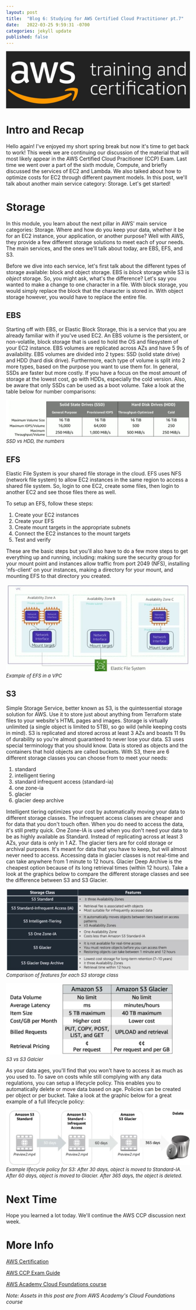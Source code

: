 ```yaml
---
layout: post
title:  "Blog 6: Studying for AWS Certified Cloud Practitioner pt.7"
date:   2022-03-25 9:59:31 -0700
categories: jekyll update
published: false
---
```

![AWS Training and Certification](/assets/aws-training-and-certification.jpg)
# **Intro and Recap**
Hello again! I've enjoyed my short spring break but now it's time to get back to work! This week we are continuing our discussion of the material that will most likely appear in the AWS Certified Cloud Pracitioner (CCP) Exam. Last time we went over a part of the sixth module, Compute, and briefly discussed the services of EC2 and Lambda. We also talked about how to optimize costs for EC2 through different payment models. In this post, we'll talk about another main service category: Storage. Let's get started!

# **Storage** 
In this module, you learn about the next pillar in AWS' main service categories: Storage. Where and how do you keep your data, whether it be for an EC2 instance, your application, or another purpose? Well with AWS, they provide a few different storage solutions to meet each of your needs. The main services, and the ones we'll talk about today, are EBS, EFS, and S3. 

Before we dive into each service, let's first talk about the different types of storage available: block and object storage. EBS is *block* storage while S3 is *object* storage. So, you might ask, what's the difference? Let's say you wanted to make a change to one character in a file. With block storage, you would simply replace the block that the character is stored in. With object storage however, you would have to replace the entire file. 

## **EBS** 
Starting off with EBS, or Elastic Block Storage, this is a service that you are already familiar with if you've used EC2. An EBS volume is the persistent, or non-volatile, block storage that is used to hold the OS and filesystem of your EC2 instance. EBS volumes are replicated across AZs and have 5 9s of availability. EBS volumes are divided into 2 types: SSD (solid state drive) and HDD (hard disk drive). Furthermore, each type of volume is split into 2 more types, based on the purpose you want to use them for. In general, SSDs are faster but more costly. If you have a focus on the most amount of storage at the lowest cost, go with HDDs, especially the cold version. Also, be aware that only SSDs can be used as a boot volume. Take a look at the table below for number comparisons:

![EBS Volume Types](/assets/aws-ebs-volumes.jpg)<br/><font size="2.75px"><em>SSD vs HDD, the numbers</em></font>

## **EFS**
Elastic File System is your shared file storage in the cloud. EFS uses NFS (network file system) to allow EC2 instances in the same region to access a shared file system. So, login to one EC2, create some files, then login to another EC2 and see those files there as well. 

To setup an EFS, follow these steps:
1. Create your EC2 instances
2. Create your EFS
3. Create mount targets in the appropriate subnets
4. Connect the EC2 instances to the mount targets
5. Test and verify

These are the basic steps but you'll also have to do a few more steps to get everything up and running, including: making sure the security group for your mount point and instances allow traffic from port 2049 (NFS), installing 'nfs-client' on your instances, making a directory for your mount, and mounting EFS to that directory you created. 

![EFS Diagram](/assets/aws-efs.jpg)<br/><font size="2.75px"><em>Example of EFS in a VPC</em></font>

## **S3**
Simple Storage Service, better known as S3, is the quintessential storage solution for AWS. Use it to store just about anything from Terraform state files to your website's HTML pages and images. Storage is virtually unlimited (a single object is limited to 5TB), so go wild (while keeping costs in mind). S3 is replicated and stored across at least 3 AZs and boasts 11 9s of durability so you're almost guaranteed to never lose your data. S3 uses special terminology that you should know. Data is stored as objects and the containers that hold objects are called buckets. With S3, there are 6 different storage classes you can choose from to meet your needs: 
1. standard
2. intelligent tiering
3. standard infrequent access (standard-ia)
4. one zone-ia
5. glacier
6. glacier deep archive

Intelligent tiering optimizes your cost by automatically moving your data to different storage classes. The infrequent access classes are cheaper and for data that you don't touch often. When you do need to access the data, it's still pretty quick. One Zone-IA is used when you don't need your data to be as highly available as Standard. Instead of replicating across at least 3 AZs, your data is only in 1 AZ. The glacier tiers are for cold storage or archival purposes. It's meant for data that you have to keep, but will almost never need to access. Accessing data in glacier classes is not real-time and can take anywhere from 1 minute to 12 hours. Glacier Deep Archive is the cheapest option because of its long retrieval times (within 12 hours). Take a look at the graphics below to compare the different storage classes and see the difference between S3 and S3 Glacier. 

![S3 Storage Classes](/assets/aws-s3-comparison.jpg)<br/><font size="2.75px"><em>Comparison of features for each S3 storage class</em></font>

![S3 vs S3 Glacier](/assets/aws-s3-vs-s3-glacier.jpg)<br/><font size="2.75px"><em>S3 vs S3 Galcier</em></font>

As your data ages, you'll find that you won't have to access it as much as you used to. To save on costs while still complying with any data regulations, you can setup a lifecycle policy. This enables you to automatically delete or move data based on age. Policies can be created per object or per bucket. Take a look at the graphic below for a great example of a full lifecycle policy:

![S3 Lifecycle Policy](/assets/aws-s3-lifecycle-policy.jpg)<br/><font size="2.75px"><em>Example lifecycle policy for S3: After 30 days, object is moved to Standard-IA. After 60 days, object is moved to Glacier. After 365 days, the object is deleted. </em></font>

# **Next Time**
Hope you learned a lot today. We'll continue the AWS CCP discussion next week.

# **More Info**
[AWS Certification](https://aws.amazon.com/certification/)

[AWS CCP Exam Guide](https://d1.awsstatic.com/training-and-certification/docs-cloud-practitioner/AWS-Certified-Cloud-Practitioner_Exam-Guide.pdf)

[AWS Academy Cloud Foundations course](https://aws.amazon.com/training/awsacademy/)

*Note: Assets in this post are from AWS Academy's Cloud Foundations course*